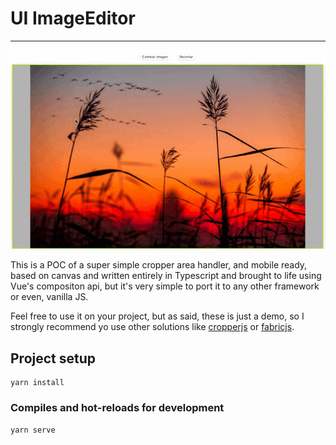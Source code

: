 # UI ImageEditor
---
![](cropper.gif)

This is a POC of a super simple cropper area handler, and mobile ready, based on canvas and written entirely in Typescript and brought to life using Vue's compositon api, but it's very simple to port it to any other framework or even, vanilla JS.

Feel free to use it on your project, but as said, these is just a demo, so I strongly recommend yo use other solutions like [cropperjs](https://fengyuanchen.github.io/cropperjs/) or [fabricjs](https://github.com/fabricjs/fabric.js).
## Project setup
```
yarn install
```

### Compiles and hot-reloads for development
```
yarn serve
```
